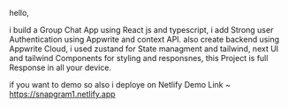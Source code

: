 
hello,

i build a Group Chat App using React js and typescript,
i add Strong user Authentication using Appwrite and context API.
also create backend using Appwrite Cloud, 
i used zustand for State managment and tailwind, next UI and tailwind Components for styling and responsnes,
this Project is full Response in all your device.

if you want to demo so also i deploye on Netlify 
Demo Link ~  https://snapgram1.netlify.app
